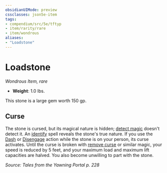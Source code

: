 ```yaml
---
obsidianUIMode: preview
cssclasses: json5e-item
tags:
- compendium/src/5e/tftyp
- item/rarity/rare
- item/wondrous
aliases: 
- "Loadstone"
---
```

# Loadstone
*Wondrous Item, rare*  

- **Weight**: 1.0 lbs.

This stone is a large gem worth 150 gp.

## Curse

The stone is cursed, but its magical nature is hidden; [detect magic](detect-magic.md) doesn't detect it. An [identify](identify.md) spell reveals the stone's true nature. If you use the [Dash](_actions.md#Dash) or [Disengage](_actions.md#Disengage) action while the stone is on your person, its curse activates. Until the curse is broken with [remove curse](remove-curse.md) or similar magic, your speed is reduced by 5 feet, and your maximum load and maximum lift capacities are halved. You also become unwilling to part with the stone.

*Source: Tales from the Yawning Portal p. 228*